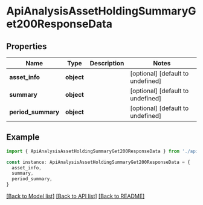 # ApiAnalysisAssetHoldingSummaryGet200ResponseData

## Properties

| Name               | Type       | Description | Notes                             |
| ------------------ | ---------- | ----------- | --------------------------------- |
| **asset_info**     | **object** |             | [optional] [default to undefined] |
| **summary**        | **object** |             | [optional] [default to undefined] |
| **period_summary** | **object** |             | [optional] [default to undefined] |

## Example

```typescript
import { ApiAnalysisAssetHoldingSummaryGet200ResponseData } from './api'

const instance: ApiAnalysisAssetHoldingSummaryGet200ResponseData = {
  asset_info,
  summary,
  period_summary,
}
```

[[Back to Model list]](../README.md#documentation-for-models) [[Back to API list]](../README.md#documentation-for-api-endpoints) [[Back to README]](../README.md)
